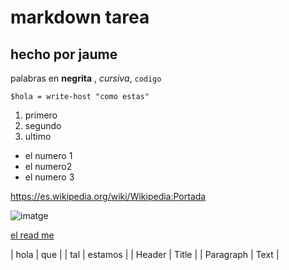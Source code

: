 # markdown tarea

## hecho por jaume

palabras en **negrita** , *cursiva*, `codigo`

`$hola = write-host "como estas"`

1. primero
2. segundo
3. ultimo

- el numero 1
- el numero2
- el numero 3

https://es.wikipedia.org/wiki/Wikipedia:Portada

![imatge](https://github.com/alutel201/rep_iwa_jaume/assets/79305373/9f401baf-d218-46e6-867e-5eacadaa57a8)

[el read me](https://github.com/alutel201/rep_iwa_jaume/blob/main/README.md)


| hola | que |
| tal | estamos |
| Header | Title |
| Paragraph | Text | 
